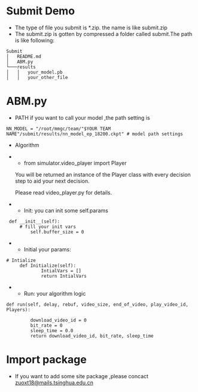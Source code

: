 # Submit Demo
* The type of file you submit is *.zip. the name is like submit.zip
* The submit.zip is gotten by compressed a folder called submit.The path is like following:
```
Submit
│   README.md
│   ABM.py    
└───results
│   │   your_model.pb
│   │   your_other_file

```

# ABM.py
* PATH
if you want to call your model ,the path setting is 
```
NN_MODEL = "/root/mmgc/team/"$YOUR TEAM NAME"/submit/results/nn_model_ep_18200.ckpt" # model path settings
```
* Algorithm

* - from simulator.video_player import Player

  You will be returned an instance of the Player class with every decision step to aid your next decision. 

  Please read video_player.py for details.

* * Init: you can init some self.params 
```
 def __init__(self):
     # fill your init vars
         self.buffer_size = 0
```
* * Initial your params: 
```
# Intialize
     def Initialize(self):
             IntialVars = []
             return IntialVars

```
* * Run: your algorithm logic
```
def run(self, delay, rebuf, video_size, end_of_video, play_video_id, Players):
    
         download_video_id = 0
         bit_rate = 0
         sleep_time = 0.0
         return download_video_id, bit_rate, sleep_time
```

# Import package
* If you want to add some site package ,please concact zuoxt18@mails.tsinghua.edu.cn

